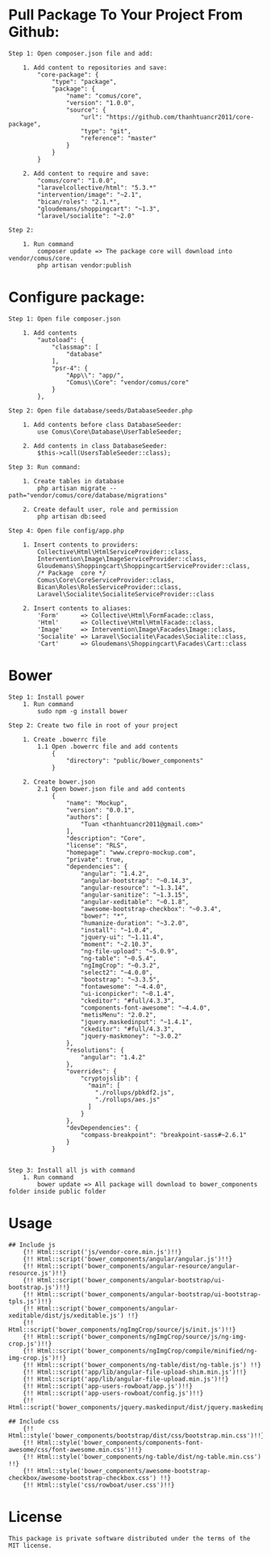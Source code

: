 # Pull Package To Your Project From Github:

 	Step 1: Open composer.json file and add:

 		1. Add content to repositories and save:
	 		"core-package": {
	            "type": "package",
	            "package": {
	                "name": "comus/core",
	                "version": "1.0.0",
	                "source": {
	                    "url": "https://github.com/thanhtuancr2011/core-package",
	                    "type": "git",
	                    "reference": "master"
	                }
	            }
	        }

	    2. Add content to require and save:
	    	"comus/core": "1.0.0",
	    	"laravelcollective/html": "5.3.*"
	    	"intervention/image": "~2.1",
	        "bican/roles": "2.1.*",
	        "gloudemans/shoppingcart": "~1.3",
	        "laravel/socialite": "~2.0"
	    
	Step 2: 

		1. Run command 
			composer update => The package core will download into vendor/comus/core.
			php artisan vendor:publish

# Configure package:

	Step 1: Open file composer.json 

		1. Add contents 
			"autoload": {
		        "classmap": [
		            "database"
		        ],
		        "psr-4": {
		            "App\\": "app/",
		            "Comus\\Core": "vendor/comus/core"
		        }
		    },

    Step 2: Open file database/seeds/DatabaseSeeder.php

    	1. Add contents before class DatabaseSeeder:
    		use Comus\Core\Database\UserTableSeeder;

    	2. Add contents in class DatabaseSeeder:
    		$this->call(UsersTableSeeder::class); 

	Step 3: Run command:

		1. Create tables in database
   			php artisan migrate --path="vendor/comus/core/database/migrations"

   		2. Create default user, role and permission
   			php artisan db:seed

   	Step 4: Open file config/app.php 

		1. Insert contents to providers:
			Collective\Html\HtmlServiceProvider::class,
	        Intervention\Image\ImageServiceProvider::class,
	        Gloudemans\Shoppingcart\ShoppingcartServiceProvider::class,
			/* Package  core */
	        Comus\Core\CoreServiceProvider::class,
	        Bican\Roles\RolesServiceProvider::class,
	        Laravel\Socialite\SocialiteServiceProvider::class

	    2. Insert contents to aliases:
	    	'Form'      => Collective\Html\FormFacade::class,
	        'Html'      => Collective\Html\HtmlFacade::class,
	        'Image'     => Intervention\Image\Facades\Image::class,
	        'Socialite' => Laravel\Socialite\Facades\Socialite::class,
	        'Cart'      => Gloudemans\Shoppingcart\Facades\Cart::class

# Bower  
	
	Step 1: Install power
		1. Run command 
			sudo npm -g install bower

	Step 2: Create two file in root of your project

		1. Create .bowerrc file 
			1.1 Open .bowerrc file and add contents
				{
				  	"directory": "public/bower_components"
				} 

		2. Create bower.json 
			2.1 Open bower.json file and add contents
				{
					"name": "Mockup",
					"version": "0.0.1",
					"authors": [
						"Tuan <thanhtuancr2011@gmail.com>"
					],
					"description": "Core",
					"license": "RLS",
					"homepage": "www.crepro-mockup.com",
					"private": true,
					"dependencies": {
						"angular": "1.4.2",
						"angular-bootstrap": "~0.14.3",
						"angular-resource": "~1.3.14",
						"angular-sanitize": "~1.3.15",
						"angular-xeditable": "~0.1.8",
						"awesome-bootstrap-checkbox": "~0.3.4",
						"bower": "*",
						"humanize-duration": "~3.2.0",
						"install": "~1.0.4",
						"jquery-ui": "~1.11.4",
						"moment": "~2.10.3",
						"ng-file-upload": "~5.0.9",
						"ng-table": "~0.5.4",
						"ngImgCrop": "~0.3.2",
						"select2": "~4.0.0",
						"bootstrap": "~3.3.5",
						"fontawesome": "~4.4.0",
						"ui-iconpicker": "~0.1.4",
						"ckeditor": "#full/4.3.3",
						"components-font-awesome": "~4.4.0",
						"metisMenu": "2.0.2",
						"jquery.maskedinput": "~1.4.1",
						"ckeditor": "#full/4.3.3",
						"jquery-maskmoney": "~3.0.2"
					},
					"resolutions": {
						"angular": "1.4.2"
					},
					"overrides": {
						"cryptojslib": {
						  "main": [
						    "./rollups/pbkdf2.js",
						    "./rollups/aes.js"
						  ]
						}
					},
					"devDependencies": {
						"compass-breakpoint": "breakpoint-sass#~2.6.1"
					}
				}


	Step 3: Install all js with command
		1. Run command 
			bower update => All package will download to bower_components folder inside public folder

# Usage

	## Include js
	    {!! Html::script('js/vendor-core.min.js')!!}
	    {!! Html::script('bower_components/angular/angular.js')!!}
        {!! Html::script('bower_components/angular-resource/angular-resource.js')!!}
        {!! Html::script('bower_components/angular-bootstrap/ui-bootstrap.js')!!}
        {!! Html::script('bower_components/angular-bootstrap/ui-bootstrap-tpls.js')!!}
        {!! Html::script('bower_components/angular-xeditable/dist/js/xeditable.js') !!}
        {!! Html::script('bower_components/ngImgCrop/source/js/init.js')!!}
        {!! Html::script('bower_components/ngImgCrop/source/js/ng-img-crop.js')!!}
        {!! Html::script('bower_components/ngImgCrop/compile/minified/ng-img-crop.js')!!}
        {!! Html::script('bower_components/ng-table/dist/ng-table.js') !!}
        {!! Html::script('app/lib/angular-file-upload-shim.min.js')!!}
        {!! Html::script('app/lib/angular-file-upload.min.js')!!}
        {!! Html::script('app-users-rowboat/app.js')!!}
        {!! Html::script('app-users-rowboat/config.js')!!} 
        {!! Html::script('bower_components/jquery.maskedinput/dist/jquery.maskedinput.min.js')!!}

	## Include css
	    {!! Html::style('bower_components/bootstrap/dist/css/bootstrap.min.css')!!}
	    {!! Html::style('bower_components/components-font-awesome/css/font-awesome.min.css')!!}
	    {!! Html::style('bower_components/ng-table/dist/ng-table.min.css') !!}
	    {!! Html::style('bower_components/awesome-bootstrap-checkbox/awesome-bootstrap-checkbox.css') !!}
	    {!! Html::style('css/rowboat/user.css')!!}

# License
	This package is private software distributed under the terms of the MIT license.